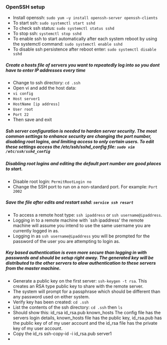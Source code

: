 ### OpenSSH setup
- Install openssh: `sudo yum –y install openssh-server openssh-clients`
- To start ssh: `sudo systemctl start sshd`
- To check ssh status: `sudo systemctl status sshd`
- To stop ssh: `systemctl stop sshd`
- To enable ssh to start automatically after each system reboot by using the systemctl command: `sudo systemctl enable sshd`
- To disable ssh persistence after reboot enter: `sudo systemctl disable sshd`
##### Create a hosts file of servers you want to repeatedly log into so you dont have to enter IP addresses every time
- Change to ssh directory: `cd .ssh`
- Open vi and add the host data:
- `vi config`
- `Host server1`
- `HostName [ip address]`
- `User root`
- `Port 22`
- Then save and exit


##### Ssh server configuration is needed to harden server security. The most common settings to enhance security are changing the port number, disabling root logins, and limiting access to only certain users. To edit these settings access the /etc/ssh/sshd_config file: `sudo vim /etc/ssh/sshd_config`
##### Disabling root logins and editing the default port number are good places to start.
- Disable root login: `PermitRootLogin no`
- Change the SSH port to run on a non-standard port. For example: `Port 2002`
##### Save the file after edits and restart sshd: `service ssh resart`

- To access a remote host type: `ssh ipaddress` or `ssh username@ipaddress`.
- Logging in to a remote machine with `ssh ipaddress' the remote machine will assume you intend to use the same username you are currently logged in as.
- Logging in as `ssh username@ipaddress` you will be prompted for the password of the user you are attempting to login as.

##### Key based authentication is even more secure than logging in with passwords and should be setup right away. The generated key will be distributed to the other servers to alow authentication to these servers from the master machine.
- Generate a public key on the first server: `ssh-keygen -t rsa`. This creates an RSA type public key to share with the remote server.
- The system  will prompt for a passphrase which should be different than any password used on either system.
- Verify key has been created: `cd .ssh`
- List the contents of the ssh directory: `cd .ssh` then `ls`
- Should show this: id_rsa id_rsa.pub known_hosts The config file has the servers login details, known_hosts file has the public key, id_rsa.pub has the public key of of my user account and the id_rsa file has the private key of my user account.
- Copy the id_rs ssh-copy-id -i id_rsa.pub server1
- 

